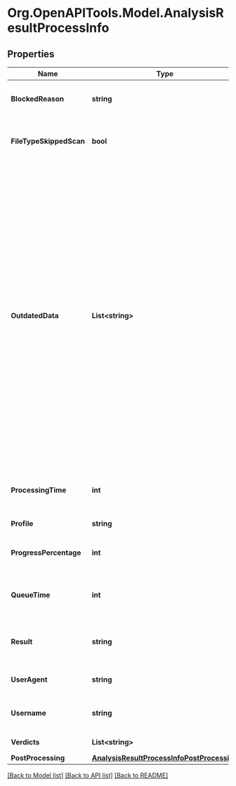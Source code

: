 
# Org.OpenAPITools.Model.AnalysisResultProcessInfo

## Properties

Name | Type | Description | Notes
------------ | ------------- | ------------- | -------------
**BlockedReason** | **string** | Provides the reason why the file is blocked (if so). | [optional] 
**FileTypeSkippedScan** | **bool** | Indicates if the input file&#39;s detected type was configured to skip scanning. | [optional] 
**OutdatedData** | **List&lt;string&gt;** | array of flags - if occur - describing outdated data in the result, these can be   * enginedefinitions: at least one of the AV engines the item was scanned with has a newer definition database   * configuration: the process&#39; rule - or any item used by the rule - was modified since the item was processed   * sanitization: if item was sanitized this flag notifies that the sanitization information regarding this result is outdated, meaning the sanitized item is no longer available                | [optional] 
**ProcessingTime** | **int** | Total time elapsed during processing file on the node (in milliseconds). | [optional] 
**Profile** | **string** | The used rule name. | [optional] 
**ProgressPercentage** | **int** | Percentage of processing completed (from 1-100). | [optional] 
**QueueTime** | **int** | Total time elapsed while the file waits in the queue (in milliseconds). | [optional] 
**Result** | **string** | The final result of processing the file (Allowed / Blocked / Processing). | [optional] 
**UserAgent** | **string** | Identifier for the REST Client that calls the API. | [optional] 
**Username** | **string** | User identifier who submitted scan request earlier. | [optional] 
**Verdicts** | **List&lt;string&gt;** | Aggregated list of potential issues. | [optional] 
**PostProcessing** | [**AnalysisResultProcessInfoPostProcessing**](AnalysisResultProcessInfoPostProcessing.md) |  | [optional] 

[[Back to Model list]](../README.md#documentation-for-models)
[[Back to API list]](../README.md#documentation-for-api-endpoints)
[[Back to README]](../README.md)


